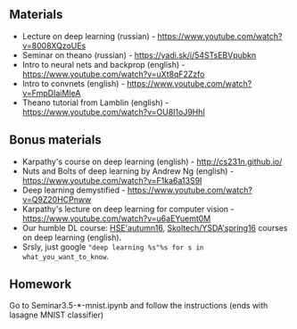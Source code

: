 
## Materials
* Lecture on deep learning (russian) - https://www.youtube.com/watch?v=8008XQzoUEs
* Seminar on theano (russian) - https://yadi.sk/i/54STsEBVpubkn
* Intro to neural nets and backprop (english) - https://www.youtube.com/watch?v=uXt8qF2Zzfo
* Intro to convnets (english) - https://www.youtube.com/watch?v=FmpDIaiMIeA
* Theano tutorial from Lamblin (english) - https://www.youtube.com/watch?v=OU8I1oJ9HhI

## Bonus materials
* Karpathy's course on deep learning (english) - http://cs231n.github.io/
* Nuts and Bolts of deep learning by Andrew Ng (english) - https://www.youtube.com/watch?v=F1ka6a13S9I
* Deep learning demystified - https://www.youtube.com/watch?v=Q9Z20HCPnww
* Karpathy's lecture on deep learning for computer vision - https://www.youtube.com/watch?v=u6aEYuemt0M
* Our humble DL course: [HSE'autumn16](https://github.com/yandexdataschool/HSE_deeplearning), [Skoltech/YSDA'spring16](https://github.com/ddtm/dl-course/) courses on deep learning (english).
* Srsly, just google `"deep learning %s"%s for s in what_you_want_to_know`.

## Homework

Go to Seminar3.5-*-mnist.ipynb and follow the instructions (ends with lasagne MNIST classifier)
